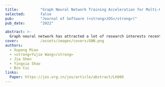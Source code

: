 ```yaml
---
title:          "Graph Neural Network Training Acceleration for Multi-GPUs"
selected:       false
pub:            "Journal of Software (<strong>JOS</strong>)"
pub_date:       "2022"

abstract: >-
  Graph neural network has attracted a lot of research interests recently due to its powerful and flexible representation ability. Considering the increasing scale of graph data and the limitation of GPU device memory, it becomes more challenging to train the graph neural networks with traditional general deep learning systems. How to perform efficient large graph neural network training over GPUs is one of the important research issues in this field. Traditional approaches are built on top of sparse matrix multiplication. When the device memory capacity is limited, it distributes the computation tasks to each device by distributed matrix multiplication. Their shortcomings mainly include: (1) They ignore the sparse distribution of the graph data, resulting in low computation efficiency; (2) These methods ignore the GPU computation and memory characteristics and fail to utilize the hardware resource. To improve the training efficiency, some studies propose to reduce the costs of each iteration through graph sampling techniques, which are also flexible and scalable. But due to the stochastics and variance, these methods are often harmful to the model quality. In this paper, we propose a high-performance graph neural network training framework over multi-GPUs. We have explored different GNN partition strategies over GPUs, studied the influence of different graph ordering patterns on the training efficiency, and proposed the block-sparse-aware optimization methods. We implemented our system using C++ and CuDNN, the experiments over four large graphs demonstrate that: (1) the graph re-ordering method improves around 40% cache hit rate and 2 times computation speedup; (2) compared to existing system DGL, our system achieves 5.8x total speedup.
cover:          /assets/images/covers/GNN.png
authors:
  - Xupeng Miao
  - <strong>Yujie Wang</strong>
  - Jia Shen
  - Yingxia Shao
  - Bin Cui
links:
  Paper: https://jos.org.cn/jos/article/abstract/Lh006
---
```

